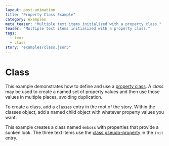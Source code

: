 ```yaml
---
layout: post-animation
title: "Property Class Example"
category: examples
meta_teaser: "Multiple text items initialized with a property class."
teaser: "Multiple text items initialized with a property class."
tags: 
  - text
  - class
story: "examples/class.json5"
---
```

# Class

This example demonstrates how to define and use a [property class](/docs/properties/#classes).  A _class_ may be used to create a named set of property values and then use those values in multiple places, avoiding duplication.

To create a class, add a <code>classes</code> entry in the root of the story.  Within the classes object, add a named child object with whatever property values you want.

This example creates a class named <code>emboss</code> with properties that provide a sunken look. The three text items use the [class pseudo-property](/docs/properties/#class) in the <code>init</code> entry.